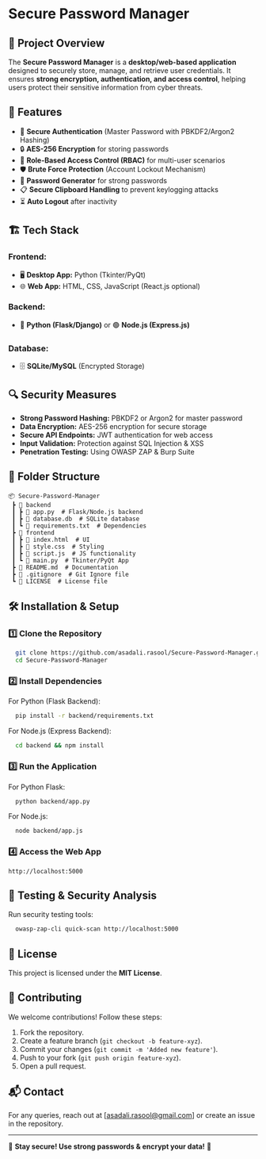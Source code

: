 # Secure Password Manager

## 📌 Project Overview
The **Secure Password Manager** is a **desktop/web-based application** designed to securely store, manage, and retrieve user credentials. It ensures **strong encryption, authentication, and access control**, helping users protect their sensitive information from cyber threats.

## 🚀 Features
- 🔑 **Secure Authentication** (Master Password with PBKDF2/Argon2 Hashing)
- 🔒 **AES-256 Encryption** for storing passwords
- 🔐 **Role-Based Access Control (RBAC)** for multi-user scenarios
- 🛡️ **Brute Force Protection** (Account Lockout Mechanism)
- 📝 **Password Generator** for strong passwords
- 📋 **Secure Clipboard Handling** to prevent keylogging attacks
- ⏳ **Auto Logout** after inactivity

## 🏗️ Tech Stack
### **Frontend:**
- 🖥️ **Desktop App:** Python (Tkinter/PyQt)
- 🌐 **Web App:** HTML, CSS, JavaScript (React.js optional)

### **Backend:**
- 🐍 **Python (Flask/Django)** or 🟢 **Node.js (Express.js)**

### **Database:**
- 🗄️ **SQLite/MySQL** (Encrypted Storage)

## 🔍 Security Measures
- **Strong Password Hashing:** PBKDF2 or Argon2 for master password
- **Data Encryption:** AES-256 encryption for secure storage
- **Secure API Endpoints:** JWT authentication for web access
- **Input Validation:** Protection against SQL Injection & XSS
- **Penetration Testing:** Using OWASP ZAP & Burp Suite

## 📂 Folder Structure
```
📦 Secure-Password-Manager
 ┣ 📂 backend
 ┃ ┣ 📜 app.py  # Flask/Node.js backend
 ┃ ┣ 📜 database.db  # SQLite database
 ┃ ┗ 📜 requirements.txt  # Dependencies
 ┣ 📂 frontend
 ┃ ┣ 📜 index.html  # UI
 ┃ ┣ 📜 style.css  # Styling
 ┃ ┣ 📜 script.js  # JS functionality
 ┃ ┗ 📜 main.py  # Tkinter/PyQt App
 ┣ 📜 README.md  # Documentation
 ┣ 📜 .gitignore  # Git Ignore file
 ┗ 📜 LICENSE  # License file
```

## 🛠️ Installation & Setup
### **1️⃣ Clone the Repository**
```bash
  git clone https://github.com/asadali.rasool/Secure-Password-Manager.git
  cd Secure-Password-Manager
```

### **2️⃣ Install Dependencies**
For Python (Flask Backend):
```bash
  pip install -r backend/requirements.txt
```

For Node.js (Express Backend):
```bash
  cd backend && npm install
```

### **3️⃣ Run the Application**
For Python Flask:
```bash
  python backend/app.py
```
For Node.js:
```bash
  node backend/app.js
```

### **4️⃣ Access the Web App**
```
http://localhost:5000
```

## 🧪 Testing & Security Analysis
Run security testing tools:
```bash
  owasp-zap-cli quick-scan http://localhost:5000
```

## 📜 License
This project is licensed under the **MIT License**.

## 🤝 Contributing
We welcome contributions! Follow these steps:
1. Fork the repository.
2. Create a feature branch (`git checkout -b feature-xyz`).
3. Commit your changes (`git commit -m 'Added new feature'`).
4. Push to your fork (`git push origin feature-xyz`).
5. Open a pull request.

## 📬 Contact
For any queries, reach out at [asadali.rasool@gmail.com] or create an issue in the repository.

---
🔐 **Stay secure! Use strong passwords & encrypt your data!** 🚀

